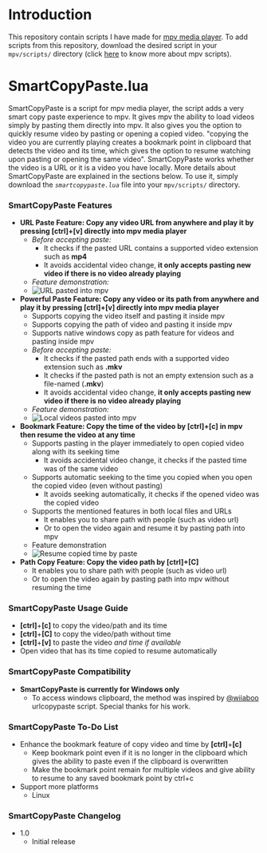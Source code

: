 # Introduction
This repository contain scripts I have made for [mpv media player](https://github.com/mpv-player/mpv/). To add scripts from this repository, download the desired script in your `mpv/scripts/` directory (click [here](https://mpv.io/manual/master/#lua-scripting) to know more about mpv scripts).
# SmartCopyPaste.lua
SmartCopyPaste is a script for mpv media player, the script adds a very smart copy paste experience to mpv. It gives mpv the ability to load videos simply by pasting them directly into mpv. It also gives you the option to quickly resume video by pasting or opening a copied video. "copying the video you are currently playing creates a bookmark point in clipboard that detects the video and its time, which gives the option to resume watching upon pasting or opening the same video". SmartCopyPaste works whether the video is a URL or it is a video you have locally.  More details about SmartCopyPaste are explained in the sections below. To use it, simply download the *`smartcopypaste.lua`* file into your `mpv/scripts/` directory. 
### SmartCopyPaste Features
 - **URL Paste Feature: Copy any video URL from anywhere and play it by pressing **[ctrl]+[v]** directly into mpv media player**
	- *Before accepting paste:*
		- It checks if the pasted URL contains a supported video extension such as **mp4**
		- It avoids accidental video change, **it only accepts pasting new video if there is no video already playing**
	- *Feature demonstration:*
	- ![URL pasted into mpv](https://media.giphy.com/media/uWczvTWFVcxwXG9zJI/giphy.gif)
 - **Powerful Paste Feature: Copy any video or its path from anywhere and play it by pressing **[ctrl]+[v]** directly into mpv media player**
	 - Supports copying the video itself and pasting it inside mpv
	 - Supports copying the path of video and pasting it inside mpv
	 - Supports native windows copy as path feature for videos and pasting inside mpv
	- *Before accepting paste:*
		 - It checks if the pasted path ends with a supported video extension such as **.mkv**
		 - It checks if the pasted path is not an empty extension such as a file-named (**.mkv**) 
		 - It avoids accidental video change, **it only accepts pasting new video if there is no video already playing**
	 - *Feature demonstration:*
	 - ![Local videos pasted into mpv](https://media.giphy.com/media/2zcXmABJzxY4XZfSmg/giphy.gif)
 - **Bookmark Feature: Copy the time of the video by [ctrl]+[c] in mpv then resume the video at any time**
	 - Supports pasting in the player immediately to open copied video along with its seeking time
		 - It avoids accidental video change,  it checks if the pasted time was of the same video
	 - Supports automatic seeking to the time you copied when you open the copied video (even without pasting)
		 - It avoids seeking automatically, it checks if the opened video was the copied video 
	 - Supports the mentioned features in both local files and URLs
		 - It enables you to share path with people (such as video url)
		 - Or to open the video again and resume it by pasting path into mpv 
	 - Feature demonstration
	 - ![Resume copied time by paste](https://thumbs.gfycat.com/LeanPepperyCopperbutterfly-size_restricted.gif)
 - **Path Copy Feature: Copy the video path by [ctrl]+[C]**
	 - It enables you to share path with people (such as video url)
	 - Or to open the video again by pasting path into mpv without resuming the time
### SmartCopyPaste Usage Guide
 - **[ctrl]**+**[c]** to copy the video/path and its time
 - **[ctrl]**+**[C]** to copy the video/path without time
 - **[ctrl]**+**[v]** to paste the video *and time if available*
 - Open video that has its time copied to resume automatically
### SmartCopyPaste Compatibility
 - **SmartCopyPaste is currently for Windows only**
	 - To access windows clipboard, the method was inspired by [@wiiaboo](https://github.com/wiiaboo/) urlcopypaste script. Special thanks for his work.
### SmartCopyPaste To-Do List
 - Enhance the bookmark feature of copy video and time by **[ctrl]**+**[c]**
	 - Keep bookmark point even if it is no longer in the clipboard which gives the ability to paste even if the clipboard is overwritten
	 - Make the bookmark point remain for multiple videos and give ability to resume to any saved bookmark point by ctrl+c
 - Support more platforms
	 - Linux
### SmartCopyPaste Changelog
 - 1.0
	- Initial release
